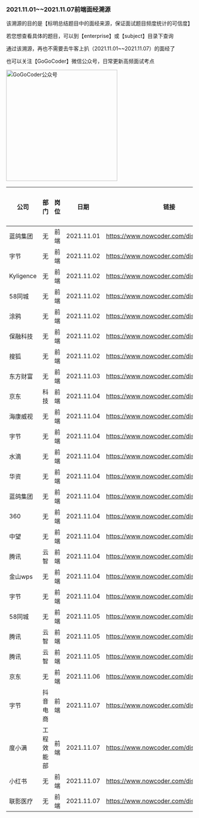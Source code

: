 ### 2021.11.01~~2021.11.07前端面经溯源

该溯源的目的是【标明总结题目中的面经来源，保证面试题目频度统计的可信度】

若您想查看具体的题目，可以到【enterprise】或【subject】目录下查询

通过该溯源，再也不需要去牛客上扒（2021.11.01~~2021.11.07）的面经了

也可以关注【GoGoCoder】微信公众号，日常更新高频面试考点

<div  align="left">    
<img src="https://user-images.githubusercontent.com/35292389/139861774-5d339bd5-8f7f-4ce8-b4c6-1ec6190dde1f.jpg" width = "300" height = "300" alt="GoGoCoder公众号" align=center />
</div>

| 公司       | 部门     | 岗位   | 日期       | 链接                                    | 招聘类型 |
| ---------- | -------- | ------ | ---------- | --------------------------------------- | -------- |
| 蓝鸽集团     | 无       | 前端   | 2021.11.01 | https://www.nowcoder.com/discuss/793782 | 校招     |
| 字节     | 无       | 前端   | 2021.11.02 | https://www.nowcoder.com/discuss/794930 | 社招     |
| Kyligence     | 无       | 前端   | 2021.11.02 | https://www.nowcoder.com/discuss/794468 | 社招     |
| 58同城     | 无       | 前端   | 2021.11.02 | https://www.nowcoder.com/discuss/794446 | 社招     |
| 涂鸦     | 无       | 前端   | 2021.11.02 | https://www.nowcoder.com/discuss/794403 | 社招     |
| 保融科技     | 无       | 前端   | 2021.11.02 | https://www.nowcoder.com/discuss/794120 | 社招     |
| 搜狐     | 无       | 前端   | 2021.11.02 | https://www.nowcoder.com/discuss/793923 | 实习     |
| 东方财富     | 无       | 前端   | 2021.11.03 | https://www.nowcoder.com/discuss/795280 | 社招     |
| 京东     | 科技       | 前端   | 2021.11.04 | https://www.nowcoder.com/discuss/797078 | 实习     |
| 海康威视     | 无       | 前端   | 2021.11.04 | https://www.nowcoder.com/discuss/796829 | 校招     |
| 字节     | 无       | 前端   | 2021.11.04 | https://www.nowcoder.com/discuss/796659 | 社招     |
| 水滴     | 无       | 前端   | 2021.11.04 | https://www.nowcoder.com/discuss/796627 | 社招     |
| 华资     | 无       | 前端   | 2021.11.04 | https://www.nowcoder.com/discuss/796473 | 实习     |
| 蓝鸽集团     | 无       | 前端   | 2021.11.04 | https://www.nowcoder.com/discuss/796426 | 校招     |
| 360     | 无       | 前端   | 2021.11.04 | https://www.nowcoder.com/discuss/796421 | 社招     |
| 中望     | 无       | 前端   | 2021.11.04 | https://www.nowcoder.com/discuss/796335 | 社招     |
| 腾讯     | 云智       | 前端   | 2021.11.04 | https://www.nowcoder.com/discuss/796321 | 社招     |
| 金山wps     | 无       | 前端   | 2021.11.04 | https://www.nowcoder.com/discuss/796242 | 实习     |
| 字节     | 无       | 前端   | 2021.11.04 | https://www.nowcoder.com/discuss/795843 | 校招     |
| 58同城     | 无       | 前端   | 2021.11.05 | https://www.nowcoder.com/discuss/797722 | 社招     |
| 腾讯     | 云智       | 前端   | 2021.11.05 | https://www.nowcoder.com/discuss/797684 | 社招     |
| 腾讯     | 云智       | 前端   | 2021.11.05 | https://www.nowcoder.com/discuss/797391 | 社招     |
| 京东     | 无       | 前端   | 2021.11.06 | https://www.nowcoder.com/discuss/798785 | 实习     |
| 字节     | 抖音电商       | 前端   | 2021.11.07 | https://www.nowcoder.com/discuss/799230 | 实习     |
| 度小满     | 工程效能部       | 前端   | 2021.11.07 | https://www.nowcoder.com/discuss/799217 | 社招     |
| 小红书     | 无       | 前端   | 2021.11.07 | https://www.nowcoder.com/discuss/799135 | 校招     |
| 联影医疗     | 无       | 前端   | 2021.11.07 | https://www.nowcoder.com/discuss/799110 | 校招     |


